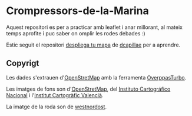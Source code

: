 # Crompressors-de-la-Marina

Aquest repositori es per a practicar amb leaflet i anar millorant, al mateix temps aprofite i puc saber on omplir les rodes debades :)

Estic seguit el repositori [despliega tu mapa](https://github.com/dcapillae/despliega-tu-mapa) de [dcapillae](https://github.com/dcapillae) per a aprendre.

## Copyrigt

Les dades s'extrauen d'[OpenStretMap](https://www.openstreetmap.org/copyright) amb la ferramenta [OverppasTurbo](http://overpass-turbo.eu/).

Les imatges de fons son d'[OpenStretMap](https://www.openstreetmap.org/copyright), del [Instituto Cartográfico Nacional](https://www.ign.es/web/ign/portal) i l'[Institut Cartogràfic Valencià](https://icv.gva.es/va/condiciones-de-uso-de-la-geoinformacion-icv).

La imatge de la roda son de [westnordost](https://github.com/streetcomplete/StreetComplete/blob/master/res/graphics/pins/car_air_compressor.svg).
